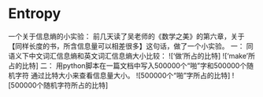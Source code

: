 # Entropy
一个关于信息熵的小实验：
前几天读了吴老师的《数学之美》的第六章，关于【同样长度的书，所含信息量可以相差很多】这句话，做了一个小实验。
一：
同语义下中文词汇信息熵和英文词汇信息熵大小比较：
![‘做’所占的比特]
![‘make’所占的比特]
二：
用python脚本在一篇文档中写入500000个“啪”字和500000个随机字符
通过比特大小来查看信息量大小。
![500000个“啪”字所占的比特]
![500000个随机字符所占的比特]
